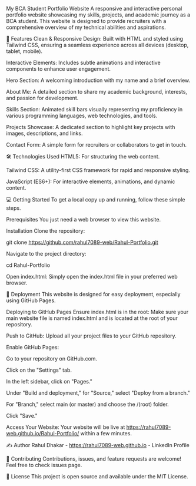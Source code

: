 My BCA Student Portfolio Website
A responsive and interactive personal portfolio website showcasing my skills, projects, and academic journey as a BCA student. This website is designed to provide recruiters with a comprehensive overview of my technical abilities and aspirations.

🚀 Features
Clean & Responsive Design: Built with HTML and styled using Tailwind CSS, ensuring a seamless experience across all devices (desktop, tablet, mobile).

Interactive Elements: Includes subtle animations and interactive components to enhance user engagement.

Hero Section: A welcoming introduction with my name and a brief overview.

About Me: A detailed section to share my academic background, interests, and passion for development.

Skills Section: Animated skill bars visually representing my proficiency in various programming languages, web technologies, and tools.

Projects Showcase: A dedicated section to highlight key projects with images, descriptions, and links.

Contact Form: A simple form for recruiters or collaborators to get in touch.

🛠️ Technologies Used
HTML5: For structuring the web content.

Tailwind CSS: A utility-first CSS framework for rapid and responsive styling.

JavaScript (ES6+): For interactive elements, animations, and dynamic content.

💻 Getting Started
To get a local copy up and running, follow these simple steps.

Prerequisites
You just need a web browser to view this website.

Installation
Clone the repository:

git clone https://github.com/rahul7089-web/Rahul-Portfolio.git

Navigate to the project directory:

cd Rahul-Portfolio

Open index.html:
Simply open the index.html file in your preferred web browser.

🚀 Deployment
This website is designed for easy deployment, especially using GitHub Pages.

Deploying to GitHub Pages
Ensure index.html is in the root: Make sure your main website file is named index.html and is located at the root of your repository.

Push to GitHub: Upload all your project files to your GitHub repository.

Enable GitHub Pages:

Go to your repository on GitHub.com.

Click on the "Settings" tab.

In the left sidebar, click on "Pages."

Under "Build and deployment," for "Source," select "Deploy from a branch."

For "Branch," select main (or master) and choose the /(root) folder.

Click "Save."

Access Your Website:
Your website will be live at https://rahul7089-web.github.io/Rahul-Portfolio/ within a few minutes.

✍️ Author
Rahul Dhakar - https://rahul7089-web.github.io - LinkedIn Profile

🤝 Contributing
Contributions, issues, and feature requests are welcome! Feel free to check issues page.

📄 License
This project is open source and available under the MIT License.

